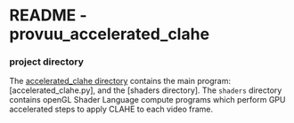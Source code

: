 # README - provuu_accelerated_clahe

### project directory
The [accelerated_clahe directory]([https://www.datacamp.com](https://github.com/mynamecharlesrothbaum/provuu_accelerated_clahe/tree/main/accelerated_clahe)) 
contains the main program:  [accelerated_clahe.py], and the [shaders directory].
The `shaders` directory contains openGL Shader Language compute programs which perform GPU accelerated steps to apply CLAHE to each video frame. 
